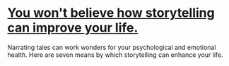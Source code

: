 
# [You won't believe how storytelling can improve your life.](https://www.mindhaste.com/t/storytelling/you-wont-believe-how-storytelling-can-improve-your-life-130)

Narrating tales can work wonders for your psychological and emotional health. Here are seven means by which storytelling can enhance your life.
    